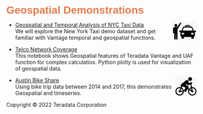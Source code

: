 <b style = 'font-size:28px;font-family:Arial;color:#E37C4D'>Geospatial Demonstrations</b>
 
* [Geospatial and Temporal Analysis of NYC Taxi Data](../UseCases/NYC-taxi-4d/NYC-taxi-4d.ipynb)<img src="../UseCases/NYC-taxi-4d/NYCTaxi_Icon.jpg" style="float: right; margin-left: 10px; height: 50px; width: auto;" />
<br>We will explore the New York Taxi demo dataset and get familiar with Vantage temporal and geospatial functions.</br>
 
* [Telco Network Coverage](../UseCases/Telco_4d_Analytics/telco_network_coverage.ipynb)
<br>This notebook shows Geospatial features of Teradata Vantage and UAF function for complex calculatios. Python plotly is used for visualization of geospatial data.</br>
 
* [Austin Bike Share](../UseCases/AustinBikeShare/AustinBikeShare.ipynb)<img src="../UseCases/AustinBikeShare/Austin_Bikeshare_Icon.jpg" style="float: right; margin-left: 10px; height: 50px; width: auto;" />
<br>Using bike trip data between 2014 and 2017, this demonstrates Geospatial and timeseries.</br>
 

Copyright © 2022 Teradata Corporation
